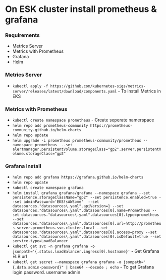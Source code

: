 # On ESK cluster install prometheus & grafana

### Requirements
- Metrics Server
- Metrics with Prometheus
- Grafana
- Helm

### Metrics Server
- ```kubectl apply -f https://github.com/kubernetes-sigs/metrics-server/releases/latest/download/components.yaml``` - To install Metrics in EKS

### Metrics with Prometheus
- ```kubectl create namespace prometheus``` - Create seperate namerspace
- ```helm repo add prometheus-community https://prometheus-community.github.io/helm-charts```
- ```helm repo update```
- ```helm upgrade -i prometheus prometheus-community/prometheus --namespace prometheus  --set alertmanager.persistentVolume.storageClass="gp2",server.persistentVolume.storageClass="gp2"```
   
### Grafana Install
- ```helm repo add grafana https://grafana.github.io/helm-charts```
- ```helm repo update```
- ```kubectl create namespace grafana```
- ```helm install grafana grafana/grafana --namespace grafana --set persistence.storageClassName="gp2" --set persistence.enabled=true --set adminPassword='EKS!sAWSome'  --set datasources."datasources\.yaml".apiVersion=1 --set datasources."datasources\.yaml".datasources[0].name=Prometheus --set datasources."datasources\.yaml".datasources[0].type=prometheus --set datasources."datasources\.yaml".datasources[0].url=http://prometheus-server.prometheus.svc.cluster.local --set datasources."datasources\.yaml".datasources[0].access=proxy --set datasources."datasources\.yaml".datasources[0].isDefault=true --set service.type=LoadBalancer```
- ```kubectl get svc -n grafana grafana -o jsonpath='{.status.loadBalancer.ingress[0].hostname}'``` - Get Grafana ELB url 
- ```kubectl get secret --namespace grafana grafana -o jsonpath="{.data.admin-password}" | base64 --decode ; echo``` - To get Grafana login password. username admin
